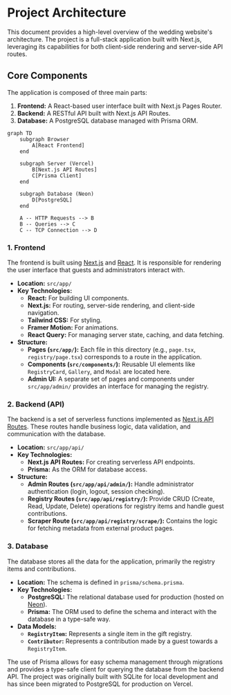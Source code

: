 # Project Architecture

This document provides a high-level overview of the wedding website's architecture. The project is a full-stack application built with Next.js, leveraging its capabilities for both client-side rendering and server-side API routes.

## Core Components

The application is composed of three main parts:

1.  **Frontend:** A React-based user interface built with Next.js Pages Router.
2.  **Backend:** A RESTful API built with Next.js API Routes.
3.  **Database:** A PostgreSQL database managed with Prisma ORM.

```mermaid
graph TD
    subgraph Browser
        A[React Frontend]
    end

    subgraph Server (Vercel)
        B[Next.js API Routes]
        C[Prisma Client]
    end

    subgraph Database (Neon)
        D[PostgreSQL]
    end

    A -- HTTP Requests --> B
    B -- Queries --> C
    C -- TCP Connection --> D
```

### 1. Frontend

The frontend is built using [Next.js](https://nextjs.org/) and [React](https://react.dev/). It is responsible for rendering the user interface that guests and administrators interact with.

-   **Location:** `src/app/`
-   **Key Technologies:**
    -   **React:** For building UI components.
    -   **Next.js:** For routing, server-side rendering, and client-side navigation.
    -   **Tailwind CSS:** For styling.
    -   **Framer Motion:** For animations.
    -   **React Query:** For managing server state, caching, and data fetching.
-   **Structure:**
    -   **Pages (`src/app/`):** Each file in this directory (e.g., `page.tsx`, `registry/page.tsx`) corresponds to a route in the application.
    -   **Components (`src/components/`):** Reusable UI elements like `RegistryCard`, `Gallery`, and `Modal` are located here.
    -   **Admin UI:** A separate set of pages and components under `src/app/admin/` provides an interface for managing the registry.

### 2. Backend (API)

The backend is a set of serverless functions implemented as [Next.js API Routes](https://nextjs.org/docs/api-routes/introduction). These routes handle business logic, data validation, and communication with the database.

-   **Location:** `src/app/api/`
-   **Key Technologies:**
    -   **Next.js API Routes:** For creating serverless API endpoints.
    -   **Prisma:** As the ORM for database access.
-   **Structure:**
    -   **Admin Routes (`src/app/api/admin/`):** Handle administrator authentication (login, logout, session checking).
    -   **Registry Routes (`src/app/api/registry/`):** Provide CRUD (Create, Read, Update, Delete) operations for registry items and handle guest contributions.
    -   **Scraper Route (`src/app/api/registry/scrape/`):** Contains the logic for fetching metadata from external product pages.

### 3. Database

The database stores all the data for the application, primarily the registry items and contributions.

-   **Location:** The schema is defined in `prisma/schema.prisma`.
-   **Key Technologies:**
    -   **PostgreSQL:** The relational database used for production (hosted on [Neon](https://neon.tech/)).
    -   **Prisma:** The ORM used to define the schema and interact with the database in a type-safe way.
-   **Data Models:**
    -   **`RegistryItem`:** Represents a single item in the gift registry.
    -   **`Contributor`:** Represents a contribution made by a guest towards a `RegistryItem`.

The use of Prisma allows for easy schema management through migrations and provides a type-safe client for querying the database from the backend API. The project was originally built with SQLite for local development and has since been migrated to PostgreSQL for production on Vercel.
